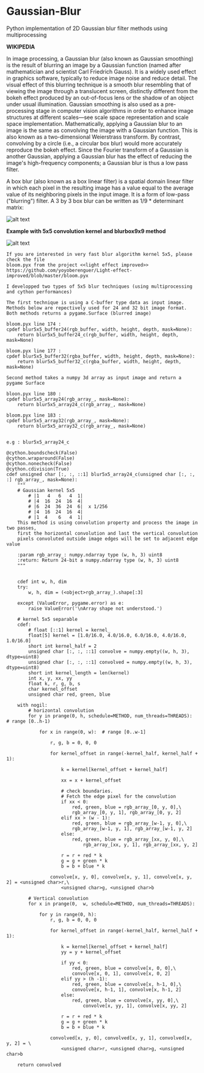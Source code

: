 # Gaussian-Blur

Python implementation of 2D Gaussian blur filter methods using multiprocessing

**WIKIPEDIA**

In image processing, a Gaussian blur (also known as Gaussian smoothing) is the result of blurring an image by a Gaussian function (named after mathematician and scientist Carl Friedrich Gauss). It is a widely used effect in graphics software, typically to reduce image noise and reduce detail. The visual effect of this blurring technique is a smooth blur resembling that of viewing the image through a translucent screen, distinctly different from the bokeh effect produced by an out-of-focus lens or the shadow of an object under usual illumination. Gaussian smoothing is also used as a pre-processing stage in computer vision algorithms in order to enhance image structures at different scales—see scale space representation and scale space implementation.
Mathematically, applying a Gaussian blur to an image is the same as convolving the image with a Gaussian function. This is also known as a two-dimensional Weierstrass transform. By contrast, convolving by a circle (i.e., a circular box blur) would more accurately reproduce the bokeh effect. Since the Fourier transform of a Gaussian is another Gaussian, applying a Gaussian blur has the effect of reducing the image's high-frequency components; a Gaussian blur is thus a low pass filter.

A box blur (also known as a box linear filter) is a spatial domain linear filter in which each pixel in the resulting image has a value equal to the average value of its neighboring pixels in the input image. It is a form of low-pass ("blurring") filter. A 3 by 3 box blur can be written as 1/9 * determinant matrix:

![alt text](https://github.com/yoyoberenguer/Gaussian-Blur/blob/master/boxblur.png)



**Example with 5x5 convolution kernel and blurbox9x9 method**

![alt text](https://github.com/yoyoberenguer/Gaussian-Blur/blob/master/Assets/Graphics/Gaussian.png)

```      
If you are interested in very fast blur algorithm kernel 5x5, please check the file
bloom.pyx from the project <<light effect improved>> 
https://github.com/yoyoberenguer/Light-effect-improved/blob/master/bloom.pyx

I developped two types of 5x5 blur techniques (using multiprocessing and cython performances) 

The first technique is using a C-buffer type data as input image.
Methods below are repectively used for 24 and 32 bit image format.
Both methods returns a pygame.Surface (blurred image)

bloom.pyx line 174 : 
cpdef blur5x5_buffer24(rgb_buffer, width, height, depth, mask=None):
    return blur5x5_buffer24_c(rgb_buffer, width, height, depth, mask=None)
    
bloom.pyx line 177 :
cpdef blur5x5_buffer32(rgba_buffer, width, height, depth, mask=None):
    return blur5x5_buffer32_c(rgba_buffer, width, height, depth, mask=None)

Second method takes a numpy 3d array as input image and return a pygame Surface 

bloon.pyx line 180 :
cpdef blur5x5_array24(rgb_array_, mask=None):
    return blur5x5_array24_c(rgb_array_, mask=None)

bloom.pyx line 183 :
cpdef blur5x5_array32(rgb_array_, mask=None):
    return blur5x5_array32_c(rgb_array_, mask=None)
    
    
e.g : blur5x5_array24_c

@cython.boundscheck(False)
@cython.wraparound(False)
@cython.nonecheck(False)
@cython.cdivision(True)
cdef unsigned char [:, :, ::1] blur5x5_array24_c(unsigned char [:, :, :] rgb_array_, mask=None):
    """
    # Gaussian kernel 5x5
        # |1   4   6   4  1|
        # |4  16  24  16  4|
        # |6  24  36  24  6|  x 1/256
        # |4  16  24  16  4|
        # |1  4    6   4  1|
    This method is using convolution property and process the image in two passes,
    first the horizontal convolution and last the vertical convolution
    pixels convoluted outside image edges will be set to adjacent edge value
    
    :param rgb_array_: numpy.ndarray type (w, h, 3) uint8 
    :return: Return 24-bit a numpy.ndarray type (w, h, 3) uint8
    """


    cdef int w, h, dim
    try:
        w, h, dim = (<object>rgb_array_).shape[:3]

    except (ValueError, pygame.error) as e:
        raise ValueError('\nArray shape not understood.')

    # kernel 5x5 separable
    cdef:
        # float [::1] kernel = kernel_
        float[5] kernel = [1.0/16.0, 4.0/16.0, 6.0/16.0, 4.0/16.0, 1.0/16.0]
        short int kernel_half = 2
        unsigned char [:, :, ::1] convolve = numpy.empty((w, h, 3), dtype=uint8)
        unsigned char [:, :, ::1] convolved = numpy.empty((w, h, 3), dtype=uint8)
        short int kernel_length = len(kernel)
        int x, y, xx, yy
        float k, r, g, b, s
        char kernel_offset
        unsigned char red, green, blue

    with nogil:
        # horizontal convolution
        for y in prange(0, h, schedule=METHOD, num_threads=THREADS):  # range [0..h-1)

            for x in range(0, w):  # range [0..w-1]

                r, g, b = 0, 0, 0

                for kernel_offset in range(-kernel_half, kernel_half + 1):

                    k = kernel[kernel_offset + kernel_half]

                    xx = x + kernel_offset

                    # check boundaries.
                    # Fetch the edge pixel for the convolution
                    if xx < 0:
                        red, green, blue = rgb_array_[0, y, 0],\
                        rgb_array_[0, y, 1], rgb_array_[0, y, 2]
                    elif xx > (w - 1):
                        red, green, blue = rgb_array_[w-1, y, 0],\
                        rgb_array_[w-1, y, 1], rgb_array_[w-1, y, 2]
                    else:
                        red, green, blue = rgb_array_[xx, y, 0],\
                            rgb_array_[xx, y, 1], rgb_array_[xx, y, 2]

                    r = r + red * k
                    g = g + green * k
                    b = b + blue * k

                convolve[x, y, 0], convolve[x, y, 1], convolve[x, y, 2] = <unsigned char>r,\
                    <unsigned char>g, <unsigned char>b

        # Vertical convolution
        for x in prange(0,  w, schedule=METHOD, num_threads=THREADS):

            for y in range(0, h):
                r, g, b = 0, 0, 0

                for kernel_offset in range(-kernel_half, kernel_half + 1):

                    k = kernel[kernel_offset + kernel_half]
                    yy = y + kernel_offset

                    if yy < 0:
                        red, green, blue = convolve[x, 0, 0],\
                        convolve[x, 0, 1], convolve[x, 0, 2]
                    elif yy > (h -1):
                        red, green, blue = convolve[x, h-1, 0],\
                        convolve[x, h-1, 1], convolve[x, h-1, 2]
                    else:
                        red, green, blue = convolve[x, yy, 0],\
                            convolve[x, yy, 1], convolve[x, yy, 2]

                    r = r + red * k
                    g = g + green * k
                    b = b + blue * k

                convolved[x, y, 0], convolved[x, y, 1], convolved[x, y, 2] = \
                    <unsigned char>r, <unsigned char>g, <unsigned char>b

    return convolved
```

